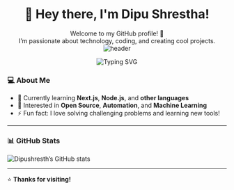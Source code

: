 <div align="center">

# 👋 Hey there, I'm Dipu Shrestha!

Welcome to my GitHub profile! 🚀  
I’m passionate about technology, coding, and creating cool projects.
![header](https://capsule-render.vercel.app/api?type=rect&color=0:000000,100:003300&height=100&section=header&text=DIPU+SHRESTHA&fontSize=60&fontColor=00FF00&animation=fadeIn&fontAlign=50&fontAlignY=55)


![Typing SVG](https://readme-typing-svg.demolab.com?font=Fira+Code&weight=600&size=28&pause=1000&color=00FF00&center=true&vCenter=true&width=500&lines=Frontend+Developer;React+Developer;Web+Designer)


</div>


### 💻 About Me
- 🌱 Currently learning **Next.js**, **Node.js**, and **other languages**
- 🧠 Interested in **Open Source**, **Automation**, and **Machine Learning**
- ⚡ Fun fact: I love solving challenging problems and learning new tools!

---


### 📊 GitHub Stats
![Dipushresth’s GitHub stats](https://github-readme-stats.vercel.app/api?username=Dipushresth&show_icons=true&theme=tokyonight)

---

⭐ **Thanks for visiting!**





